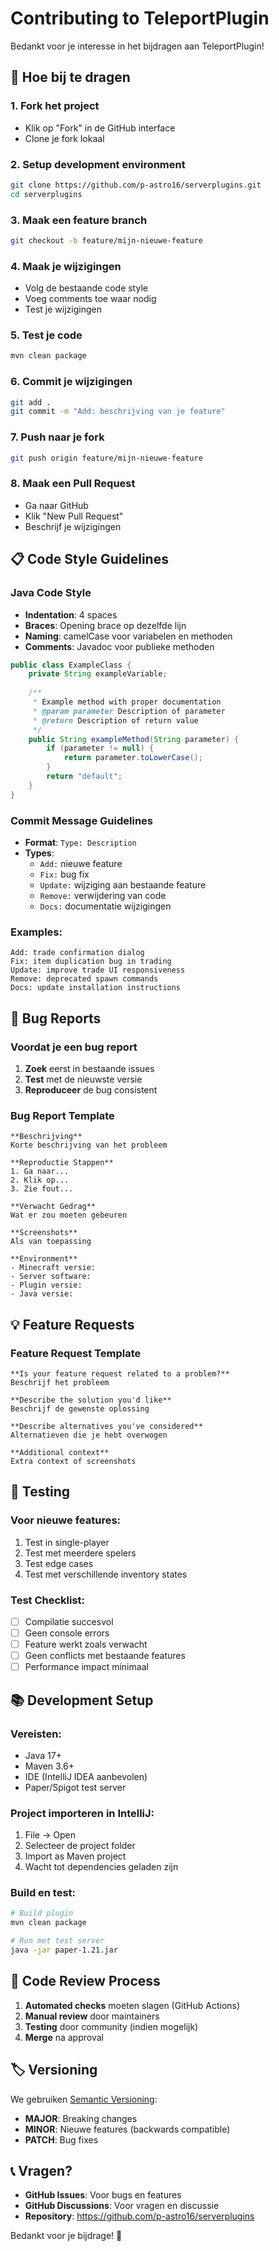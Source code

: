 # Contributing to TeleportPlugin

Bedankt voor je interesse in het bijdragen aan TeleportPlugin! 

## 🚀 Hoe bij te dragen

### 1. Fork het project
- Klik op "Fork" in de GitHub interface
- Clone je fork lokaal

### 2. Setup development environment
```bash
git clone https://github.com/p-astro16/serverplugins.git
cd serverplugins
```

### 3. Maak een feature branch
```bash
git checkout -b feature/mijn-nieuwe-feature
```

### 4. Maak je wijzigingen
- Volg de bestaande code style
- Voeg comments toe waar nodig
- Test je wijzigingen

### 5. Test je code
```bash
mvn clean package
```

### 6. Commit je wijzigingen
```bash
git add .
git commit -m "Add: beschrijving van je feature"
```

### 7. Push naar je fork
```bash
git push origin feature/mijn-nieuwe-feature
```

### 8. Maak een Pull Request
- Ga naar GitHub
- Klik "New Pull Request"
- Beschrijf je wijzigingen

## 📋 Code Style Guidelines

### Java Code Style
- **Indentation**: 4 spaces
- **Braces**: Opening brace op dezelfde lijn
- **Naming**: camelCase voor variabelen en methoden
- **Comments**: Javadoc voor publieke methoden

```java
public class ExampleClass {
    private String exampleVariable;
    
    /**
     * Example method with proper documentation
     * @param parameter Description of parameter
     * @return Description of return value
     */
    public String exampleMethod(String parameter) {
        if (parameter != null) {
            return parameter.toLowerCase();
        }
        return "default";
    }
}
```

### Commit Message Guidelines
- **Format**: `Type: Description`
- **Types**: 
  - `Add:` nieuwe feature
  - `Fix:` bug fix
  - `Update:` wijziging aan bestaande feature
  - `Remove:` verwijdering van code
  - `Docs:` documentatie wijzigingen

### Examples:
```
Add: trade confirmation dialog
Fix: item duplication bug in trading
Update: improve trade UI responsiveness
Remove: deprecated spawn commands
Docs: update installation instructions
```

## 🐛 Bug Reports

### Voordat je een bug report
1. **Zoek** eerst in bestaande issues
2. **Test** met de nieuwste versie
3. **Reproduceer** de bug consistent

### Bug Report Template
```
**Beschrijving**
Korte beschrijving van het probleem

**Reproductie Stappen**
1. Ga naar...
2. Klik op...
3. Zie fout...

**Verwacht Gedrag**
Wat er zou moeten gebeuren

**Screenshots**
Als van toepassing

**Environment**
- Minecraft versie:
- Server software:
- Plugin versie:
- Java versie:
```

## 💡 Feature Requests

### Feature Request Template
```
**Is your feature request related to a problem?**
Beschrijf het probleem

**Describe the solution you'd like**
Beschrijf de gewenste oplossing

**Describe alternatives you've considered**
Alternatieven die je hebt overwogen

**Additional context**
Extra context of screenshots
```

## 🧪 Testing

### Voor nieuwe features:
1. Test in single-player
2. Test met meerdere spelers
3. Test edge cases
4. Test met verschillende inventory states

### Test Checklist:
- [ ] Compilatie succesvol
- [ ] Geen console errors
- [ ] Feature werkt zoals verwacht
- [ ] Geen conflicts met bestaande features
- [ ] Performance impact minimaal

## 📚 Development Setup

### Vereisten:
- Java 17+
- Maven 3.6+
- IDE (IntelliJ IDEA aanbevolen)
- Paper/Spigot test server

### Project importeren in IntelliJ:
1. File → Open
2. Selecteer de project folder
3. Import as Maven project
4. Wacht tot dependencies geladen zijn

### Build en test:
```bash
# Build plugin
mvn clean package

# Run met test server
java -jar paper-1.21.jar
```

## 🤝 Code Review Process

1. **Automated checks** moeten slagen (GitHub Actions)
2. **Manual review** door maintainers
3. **Testing** door community (indien mogelijk)
4. **Merge** na approval

## 🏷️ Versioning

We gebruiken [Semantic Versioning](https://semver.org/):
- **MAJOR**: Breaking changes
- **MINOR**: Nieuwe features (backwards compatible)
- **PATCH**: Bug fixes

## 📞 Vragen?

- **GitHub Issues**: Voor bugs en features
- **GitHub Discussions**: Voor vragen en discussie  
- **Repository**: https://github.com/p-astro16/serverplugins

Bedankt voor je bijdrage! 🎉
